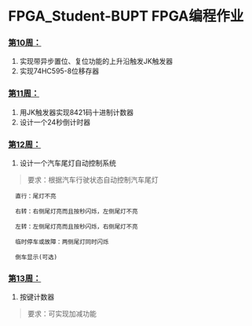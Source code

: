 # FPGA_Student-BUPT FPGA编程作业
### [第10周：](https://github.com/Deskearth/FPGA_Course/tree/master/Week10)       
1. 实现带异步置位、复位功能的上升沿触发JK触发器     
2. 实现74HC595-8位移存器 
### [第11周：](https://github.com/Deskearth/FPGA_Course/tree/master/Week11)
1.  用JK触发器实现8421码十进制计数器
2.  设计一个24秒倒计时器
### [第12周：](https://github.com/Deskearth/FPGA_Course/tree/master/Week12)
1. 设计一个汽车尾灯自动控制系统
> 要求：根据汽车行驶状态自动控制汽车尾灯

      直行：尾灯不亮

      右转：右侧尾灯亮而且按秒闪烁，左侧尾灯不亮

      左转：左侧尾灯亮而且按秒闪烁，右侧尾灯不亮

      临时停车或故障：两侧尾灯同时闪烁

      倒车显示(可选)
### [第13周：](https://github.com/Deskearth/FPGA_Course/tree/master/Week13)
1. 按键计数器
> 要求：可实现加减功能
